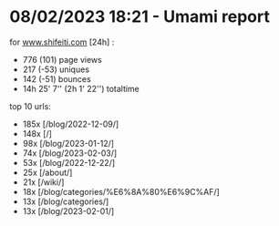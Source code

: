 # 08/02/2023 18:21 - Umami report
for www.shifeiti.com [24h] :

 - 776 (101) page views
 - 217 (-53) uniques
 - 142 (-51) bounces
 - 14h 25' 7'' (2h 1' 22'') totaltime


top 10 urls:
 - 185x [/blog/2022-12-09/]
 - 148x [/]
 - 98x [/blog/2023-01-12/]
 - 74x [/blog/2023-02-03/]
 - 53x [/blog/2022-12-22/]
 - 25x [/about/]
 - 21x [/wiki/]
 - 18x [/blog/categories/%E6%8A%80%E6%9C%AF/]
 - 13x [/blog/categories/]
 - 13x [/blog/2023-02-01/]


